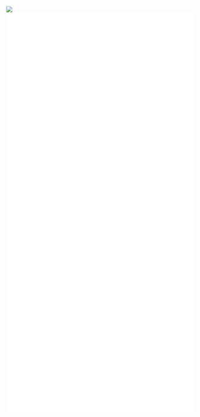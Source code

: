 <div>
<img align='center' src='https://user-images.githubusercontent.com/88796071/225752409-1d2e13c8-3119-4e57-b8b9-73efe5b09928.gif'/><br/>
<img align='right' src='https://github.com/quokequack/quokequack/blob/e7ca6041d997deca3d16d061933c44116fa1397d/metrics.plugin.achievements.compact.svg'/>
</div>
<div>
  <img align='left' src='https://github.com/quokequack/quokequack/blob/e7ca6041d997deca3d16d061933c44116fa1397d/metrics.plugin.fortune.svg'/>
</div>

<div>
<img align='left' src='https://github.com/quokequack/quokequack/blob/57992269cec5178b402899204076ad4762e2653b/metrics.plugin.isocalendar.svg'/>
<img align='right' src='https://github.com/quokequack/quokequack/blob/74fa2f980e4ada98b87618c18f98394140ff4cb3/medias.svg'/>
</div>
<div>
<img align='left' src='https://github.com/quokequack/quokequack/blob/74fa2f980e4ada98b87618c18f98394140ff4cb3/languages.svg'/>
</div>




